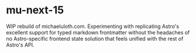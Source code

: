 # mu-next-15

WIP rebuild of michaeluloth.com. Experimenting with replicating Astro's excellent support for typed markdown frontmatter without the headaches of no Astro-specific frontend state solution that feels unified with the rest of Astro's API.
